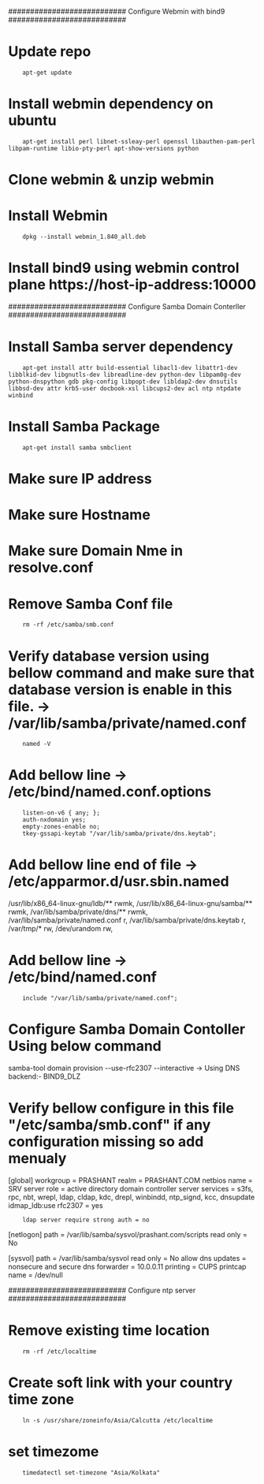 ########################### Configure Webmin with bind9 ###########################
# Update repo
        apt-get update
# Install webmin dependency on ubuntu
        apt-get install perl libnet-ssleay-perl openssl libauthen-pam-perl libpam-runtime libio-pty-perl apt-show-versions python
# Clone webmin & unzip webmin
# Install Webmin
        dpkg --install webmin_1.840_all.deb
# Install bind9 using webmin control plane https://host-ip-address:10000

########################### Configure Samba Domain Conterller ###########################
# Install Samba server dependency
        apt-get install attr build-essential libacl1-dev libattr1-dev libblkid-dev libgnutls-dev libreadline-dev python-dev libpam0g-dev python-dnspython gdb pkg-config libpopt-dev libldap2-dev dnsutils libbsd-dev attr krb5-user docbook-xsl libcups2-dev acl ntp ntpdate winbind
# Install Samba Package
        apt-get install samba smbclient
# Make sure IP address
# Make sure Hostname
# Make sure Domain Nme in resolve.conf
# Remove Samba Conf file
        rm -rf /etc/samba/smb.conf
# Verify database version using bellow command and make sure that database version is enable in this file. ->  /var/lib/samba/private/named.conf
        named -V
# Add bellow line -> /etc/bind/named.conf.options
        listen-on-v6 { any; };
        auth-nxdomain yes;
        empty-zones-enable no;
        tkey-gssapi-keytab "/var/lib/samba/private/dns.keytab";
# Add bellow line end of file -> /etc/apparmor.d/usr.sbin.named
  /usr/lib/x86_64-linux-gnu/ldb/** rwmk,
  /usr/lib/x86_64-linux-gnu/samba/** rwmk,
  /var/lib/samba/private/dns/** rwmk,
  /var/lib/samba/private/named.conf r,
  /var/lib/samba/private/dns.keytab r,
  /var/tmp/* rw,
  /dev/urandom rw,
# Add bellow line -> /etc/bind/named.conf
        include "/var/lib/samba/private/named.conf";
# Configure Samba Domain Contoller Using below command
samba-tool domain provision --use-rfc2307 --interactive
-> Using DNS backend:- BIND9_DLZ
# Verify bellow configure in this file "/etc/samba/smb.conf" if any configuration missing so add menualy
[global]
        workgroup = PRASHANT
        realm = PRASHANT.COM
        netbios name = SRV
        server role = active directory domain controller
        server services = s3fs, rpc, nbt, wrepl, ldap, cldap, kdc, drepl, winbindd, ntp_signd, kcc, dnsupdate
        idmap_ldb:use rfc2307 = yes

        ldap server require strong auth = no

[netlogon]
        path = /var/lib/samba/sysvol/prashant.com/scripts
        read only = No

[sysvol]
        path = /var/lib/samba/sysvol
        read only = No
        allow dns updates = nonsecure and secure
        dns forwarder = 10.0.0.11
        printing = CUPS
        printcap name = /dev/null

########################### Configure ntp server ###########################
# Remove existing time location
        rm -rf /etc/localtime
# Create soft link with your country time zone
        ln -s /usr/share/zoneinfo/Asia/Calcutta /etc/localtime
# set timezome
        timedatectl set-timezone "Asia/Kolkata"
